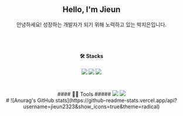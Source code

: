 <div align="center">
  
## Hello, I'm Jieun  
안녕하세요! 성장하는 개발자가 되기 위해 노력하고 있는 박지은입니다. 

<br />
<br />

#### 🛠️ Stacks
##### <img src="https://img.shields.io/badge/Java-007396?style=for-the-badge&logo=java&logoColor=white"> <img src="https://img.shields.io/badge/spring-6DB33F?style=for-the-badge&logo=spring&logoColor=white"> <img src="https://img.shields.io/badge/mysql-4479A1?style=for-the-badge&logo=mysql&logoColor=white">
<br />
#### 💪🏼 Tools
##### <img src="https://img.shields.io/badge/IntelliJ IDEA-000000?style=flat-square&logo=intellijidea&logoColor=white"/> <img src="https://img.shields.io/badge/Eclipse IDE-2C2255?style=flat-square&logo=eclipseide&logoColor=white"/>
<br />
# ![Anurag's GitHub stats](https://github-readme-stats.vercel.app/api?username=jieun2323&show_icons=true&theme=radical)

</div>
